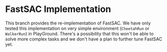 # FastSAC Implementation

This branch provides the re-implementation of FastSAC. We have only tested this implementation on very simple environment (`CheetahRun` or `WalkerRun`) in PlayGround. There's a possibility that this won't be able to solve more complex tasks and we don't have a plan to further tune FastSAC yet.